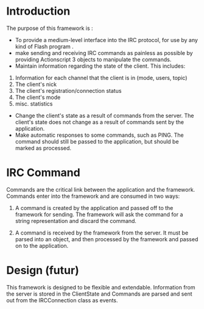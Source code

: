 # Introduction #

The purpose of this framework is :

  * To provide a medium-level interface into the IRC protocol, for use by any kind of Flash program .
  * make sending and receiving IRC commands as painless as possible by providing Actionscript 3 objects to manipulate the commands.
  * Maintain information regarding the state of the client. This includes:

  1. Information for each channel that the client is in (mode, users, topic)
  1. The client's nick
  1. The client's registration/connection status
  1. The client's mode
  1. misc. statistics

  * Change the client's state as a result of commands from the server.  The client's state does not change as a result of commands sent by the application.
  * Make automatic responses to some commands, such as PING.  The command should still be passed to the application, but should be marked as processed.

# IRC Command #
Commands are the critical link between the application and the framework.
Commands enter into the framework and are consumed in two ways:

1) A command is created by the application and passed off to the framework for
sending.  The framework will ask the command for a string representation and discard the command.

2) A command is received by the framework from the server.  It must be parsed into an object, and then processed by the framework and passed on to the application.

# Design (futur) #

This framework is designed to be flexible and extendable. Information from the server is stored in the ClientState and Commands are parsed and sent out from the IRCConnection class as events.